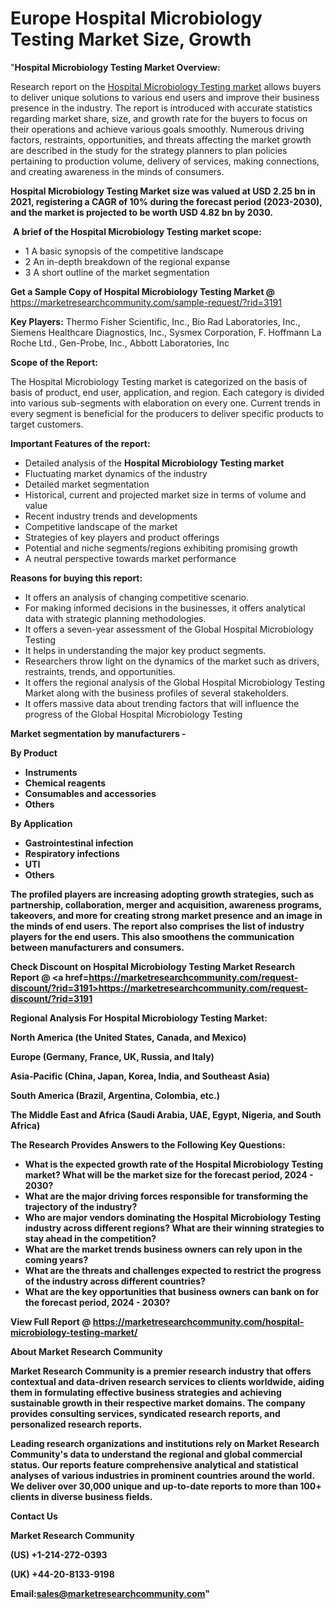 # Europe Hospital Microbiology Testing Market Size, Growth
"<strong>Hospital Microbiology Testing Market Overview:</strong>

Research report on the <a href=https://marketresearchcommunity.com/hospital-microbiology-testing-market/>Hospital Microbiology Testing market</a> allows buyers to deliver unique solutions to various end users and improve their business presence in the industry. The report is introduced with accurate statistics regarding market share, size, and growth rate for the buyers to focus on their operations and achieve various goals smoothly. Numerous driving factors, restraints, opportunities, and threats affecting the market growth are described in the study for the strategy planners to plan policies pertaining to production volume, delivery of services, making connections, and creating awareness in the minds of consumers.

<strong>Hospital Microbiology Testing Market size was valued at USD 2.25 bn in 2021, registering a CAGR of 10% during the forecast period (2023-2030), and the market is projected to be worth USD 4.82 bn by 2030.</strong>

 <Strong>A brief of the Hospital Microbiology Testing market scope:</Strong>
<ul>
 <li>1  A basic synopsis of the competitive landscape</li>
 <li>2  An in-depth breakdown of the regional expanse</li>
 <li>3  A short outline of the market segmentation</li>
</ul>
<strong>Get a Sample Copy of Hospital Microbiology Testing Market @ </b></strong><a href=https://marketresearchcommunity.com/sample-request/?rid=3191><u>https://marketresearchcommunity.com/sample-request/?rid=3191</u></a>

<strong>Key Players:</strong> 
Thermo Fisher Scientific, Inc., Bio Rad Laboratories, Inc., Siemens Healthcare Diagnostics, Inc., Sysmex Corporation, F. Hoffmann La Roche Ltd., Gen-Probe, Inc., Abbott Laboratories, Inc

<strong>Scope of the Report:</strong>

The Hospital Microbiology Testing market is categorized on the basis of basis of product, end user, application, and region. Each category is divided into various sub-segments with elaboration on every one. Current trends in every segment is beneficial for the producers to deliver specific products to target customers.

<strong><b>Important Features of the report:</b></strong>
<ul>
  <li>Detailed analysis of the <strong><b>Hospital Microbiology Testing </b></strong><strong><b>market</b></strong></li>
  <li>Fluctuating market dynamics of the industry</li>
  <li>Detailed market segmentation</li>
  <li>Historical, current and projected market size in terms of volume and value</li>
  <li>Recent industry trends and developments</li>
  <li>Competitive landscape of the market</li>
  <li>Strategies of key players and product offerings</li>
  <li>Potential and niche segments/regions exhibiting promising growth</li>
  <li>A neutral perspective towards market performance</li>
</ul>
<strong><b>Reasons for buying this report:</b></strong>
<ul>
  <li>It offers an analysis of changing competitive scenario.</li>
  <li>For making informed decisions in the businesses, it offers analytical data with strategic planning methodologies.</li>
  <li>It offers a seven-year assessment of the Global Hospital Microbiology Testing</li>
  <li>It helps in understanding the major key product segments.</li>
  <li>Researchers throw light on the dynamics of the market such as drivers, restraints, trends, and opportunities.</li>
  <li>It offers the regional analysis of the Global Hospital Microbiology Testing Market along with the business profiles of several stakeholders.</li>
  <li>It offers massive data about trending factors that will influence the progress of the Global Hospital Microbiology Testing</li>
</ul>

<strong>Market segmentation by manufacturers -</strong>


<strong><strong>By Product</strong></h4>
<ul>
 	<li>Instruments</li>
 	<li>Chemical reagents</li>
 	<li>Consumables and accessories</li>
 	<li>Others</li>
</ul>
<strong><strong>By Application</strong></h4>
<ul>
 	<li>Gastrointestinal infection</li>
 	<li>Respiratory infections</li>
 	<li>UTI</li>
 	<li>Others</li>
</ul>

The profiled players are increasing adopting growth strategies, such as partnership, collaboration, merger and acquisition, awareness programs, takeovers, and more for creating strong market presence and an image in the minds of end users. The report also comprises the list of industry players for the end users. This also smoothens the communication between manufacturers and consumers.

<strong><b>Check Discount on Hospital Microbiology Testing Market Research Report @ </b></strong><a href=https://marketresearchcommunity.com/request-discount/?rid=3191><u>https://marketresearchcommunity.com/request-discount/?rid=3191</u></a>

<strong>Regional Analysis For Hospital Microbiology Testing Market:</strong>

<strong>North America</strong> (the United States, Canada, and Mexico)

<strong>Europe</strong> (Germany, France, UK, Russia, and Italy)

<strong>Asia-Pacific</strong> (China, Japan, Korea, India, and Southeast Asia)

<strong>South America</strong> (Brazil, Argentina, Colombia, etc.)

<strong>The Middle East and Africa</strong> (Saudi Arabia, UAE, Egypt, Nigeria, and South Africa)

<strong>The Research Provides Answers to the Following Key Questions:</strong>
<ul>
 	<li>What is the expected growth rate of the Hospital Microbiology Testing market? What will be the market size for the forecast period, 2024 - 2030?</li>
 	<li>What are the major driving forces responsible for transforming the trajectory of the industry?</li>
 	<li>Who are major vendors dominating the Hospital Microbiology Testing industry across different regions? What are their winning strategies to stay ahead in the competition?</li>
 	<li>What are the market trends business owners can rely upon in the coming years?</li>
 	<li>What are the threats and challenges expected to restrict the progress of the industry across different countries?</li>
 	<li>What are the key opportunities that business owners can bank on for the forecast period, 2024 - 2030?</li>
</ul>

<strong>View Full Report @</strong> <a href=https://marketresearchcommunity.com/hospital-microbiology-testing-market/>https://marketresearchcommunity.com/hospital-microbiology-testing-market/</a>

<strong>About Market Research Community</strong>

Market Research Community is a premier research industry that offers contextual and data-driven research services to clients worldwide, aiding them in formulating effective business strategies and achieving sustainable growth in their respective market domains. The company provides consulting services, syndicated research reports, and personalized research reports.

Leading research organizations and institutions rely on Market Research Community's data to understand the regional and global commercial status. Our reports feature comprehensive analytical and statistical analyses of various industries in prominent countries around the world. We deliver over 30,000 unique and up-to-date reports to more than 100+ clients in diverse business fields.

<strong>Contact Us</strong>

<strong>Market Research Community</strong>

(US) +1-214-272-0393

(UK) +44-20-8133-9198

<strong>Email:</strong>sales@marketresearchcommunity.com"
